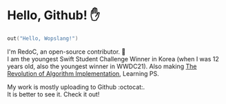 # Hello, Github! :hand:

```go
out("Hello, Wopslang!")
```

I'm RedoC, an open-source contributor. :hammer:  
I am the youngest Swift Student Challenge Winner in Korea (when I was 12 years old, also the youngest winner in WWDC21).
Also making [The Revolution of Algorithm Implementation](https://github.com/Wopslang/Wops_Laboratory), Learning PS.

My work is mostly uploading to Github :octocat:.   
It is better to see it. Check it out!
